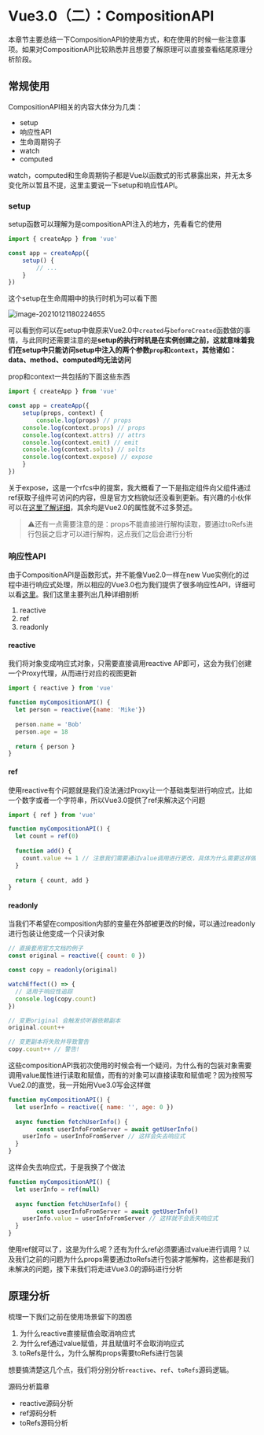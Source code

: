 # Vue3.0（二）：CompositionAPI

本章节主要总结一下CompositionAPI的使用方式，和在使用的时候一些注意事项。如果对CompositionAPI比较熟悉并且想要了解原理可以直接查看结尾原理分析阶段。

## 常规使用

CompositionAPI相关的内容大体分为几类：

- setup
- 响应性API
- 生命周期钩子
- watch
- computed

watch，computed和生命周期钩子都是Vue以函数式的形式暴露出来，并无太多变化所以暂且不提，这里主要说一下setup和响应性API。



### setup

setup函数可以理解为是compositionAPI注入的地方，先看看它的使用

````js
import { createApp } from 'vue'

const app = createApp({
	setup() {
		// ...
	}
})
````

这个setup在生命周期中的执行时机为可以看下图

![image-20210121180224655](https://tva1.sinaimg.cn/large/008eGmZEgy1gmvh1w50qej30kw0bodgx.jpg)

可以看到你可以在setup中做原来Vue2.0中`created`与`beforeCreated`函数做的事情，与此同时还需要注意的是**setup的执行时机是在实例创建之前，这就意味着我们在setup中只能访问setup中注入的两个参数`prop`和`context`，其他诸如：data、method、computed均无法访问**

prop和context一共包括的下面这些东西

````js
import { createApp } from 'vue'

const app = createApp({
	setup(props, context) {
		console.log(props) // props
    console.log(context.props) // props
    console.log(context.attrs) // attrs
    console.log(context.emit) // emit
    console.log(context.solts) // solts
    console.log(context.expose) // expose
	}
})
````

关于expose，这是一个rfcs中的提案，我大概看了一下是指定组件向父组件通过ref获取子组件可访问的内容，但是官方文档貌似还没看到更新。有兴趣的小伙伴可以在[这里了解详细](https://github.com/Jinjiang/rfcs/blob/master/active-rfcs/0000-expose-api.md)，其余均是Vue2.0的属性就不过多赘述。

>  ⚠️还有一点需要注意的是：props不能直接进行解构读取，要通过toRefs进行包装之后才可以进行解构，这点我们之后会进行分析



### 响应性API

由于CompositionAPI是函数形式，并不能像Vue2.0一样在new Vue实例化的过程中进行响应式处理，所以相应的Vue3.0也为我们提供了很多响应性API，详细可以看[这里](https://vue-docs-next-zh-cn.netlify.app/api/basic-reactivity.html)。我们这里主要列出几种详细剖析

1. reactive
2. ref
3. readonly



#### reactive

我们将对象变成响应式对象，只需要直接调用reactive AP即可，这会为我们创建一个Proxy代理，从而进行对应的视图更新

````js
import { reactive } from 'vue'

function myCompositionAPI() {
  let person = reactive({name: 'Mike'})
  
  person.name = 'Bob'
  person.age = 18
  
  return { person }
}
````



#### ref

使用reactive有个问题就是我们没法通过Proxy让一个基础类型进行响应式，比如一个数字或者一个字符串，所以Vue3.0提供了ref来解决这个问题

````js
import { ref } from 'vue'

function myCompositionAPI() {
  let count = ref(0)
  
  function add() {
    count.value += 1 // 注意我们需要通过value调用进行更改，具体为什么需要这样做之后会在源码部分进行分析
  }
  
  return { count, add }
}
````



#### readonly

当我们不希望在composition内部的变量在外部被更改的时候，可以通过readonly进行包装让他变成一个只读对象

````js
// 直接套用官方文档的例子
const original = reactive({ count: 0 })

const copy = readonly(original)

watchEffect(() => {
  // 适用于响应性追踪
  console.log(copy.count)
})

// 变更original 会触发侦听器依赖副本
original.count++

// 变更副本将失败并导致警告
copy.count++ // 警告!
````



这些compositionAPI我初次使用的时候会有一个疑问，为什么有的包装对象需要调用value属性进行读取和赋值，而有的对象可以直接读取和赋值呢？因为按照写Vue2.0的直觉，我一开始用Vue3.0写会这样做

````js
function myCompositionAPI() {
  let userInfo = reactive({ name: '', age: 0 })
  
  async function fetchUserInfo() {
		const userInfoFromServer = await getUserInfo()
    userInfo = userInfoFromServer // 这样会失去响应式
  }
}
````

这样会失去响应式，于是我换了个做法

````js
function myCompositionAPI() {
  let userInfo = ref(null)
  
  async function fetchUserInfo() {
		const userInfoFromServer = await getUserInfo()
    userInfo.value = userInfoFromServer // 这样就不会丢失响应式
  }
}
````

使用ref就可以了，这是为什么呢？还有为什么ref必须要通过value进行调用？以及我们之前的问题为什么props需要通过toRefs进行包装才能解构，这些都是我们未解决的问题，接下来我们将走进Vue3.0的源码进行分析



## 原理分析

梳理一下我们之前在使用场景留下的困惑

1. 为什么reactive直接赋值会取消响应式
2. 为什么ref通过value赋值，并且赋值时不会取消响应式
3. toRefs是什么，为什么解构props需要toRefs进行包装



想要搞清楚这几个点，我们将分别分析`reactive`、`ref`、`toRefs`源码逻辑。

源码分析篇章

- reactive源码分析
- ref源码分析
- toRefs源码分析


